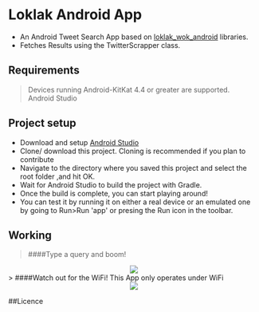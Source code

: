 # Loklak Android App

* An Android Tweet Search App based on  [loklak_wok_android](https://github.com/loklak/loklak_wok_android) libraries.
* Fetches Results using the TwitterScrapper class.

## Requirements
>Devices running Android-KitKat 4.4 or greater are supported.<br>
>Android Studio

## Project setup
* Download and setup [Android Studio](http://developer.android.com/sdk/index.html)
* Clone/ download this project. Cloning is recommended if you plan to contribute
* Navigate to the directory where you saved this project and select the root folder ,and hit OK. 
* Wait for Android Studio to build the project with Gradle.
* Once the build is complete, you can start playing around!
*  You can test it by running it on either a real device or an emulated one by going to Run>Run 'app' or presing the Run icon in the toolbar.

## Working
> ####Type a query and boom!
<div align ="Center">
<img src ="https://raw.githubusercontent.com/Yathannsh/LoklakAndroidApp/master/screenshots/hj.gif"> 
</div>
> ####Watch out for the WiFi! This App only operates under WiFi
<div align ="Center">
<img src ="https://raw.githubusercontent.com/Yathannsh/LoklakAndroidApp/master/screenshots/sdfg.gif"> 
</div>

##Licence 
